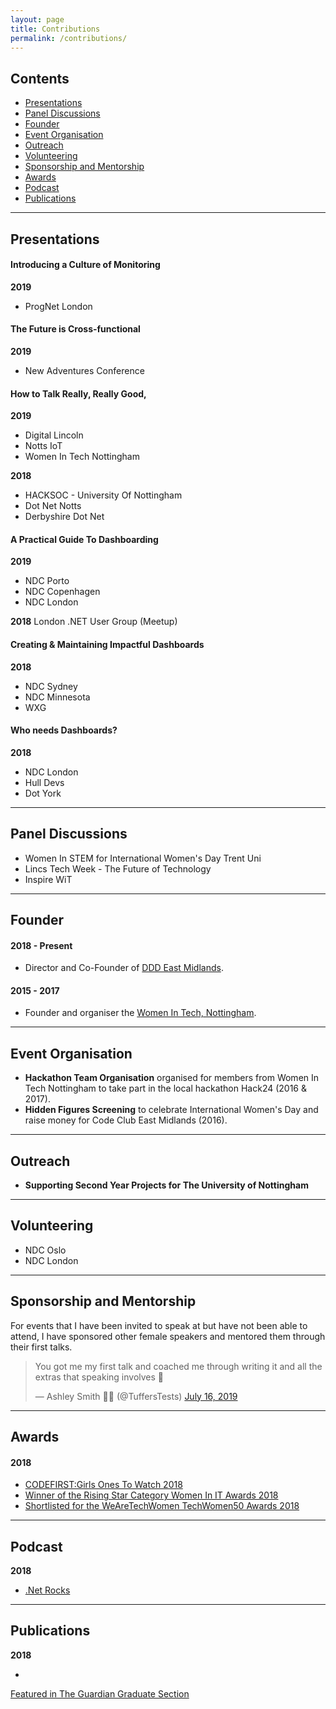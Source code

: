 ```yaml
---
layout: page
title: Contributions
permalink: /contributions/
---
```


## Contents
- [Presentations](#presentations)
- [Panel Discussions](#panel-discussions)
- [Founder](#founder)
- [Event Organisation](#event-organisation)
- [Outreach](#outreach)
- [Volunteering](#volunteering)
- [Sponsorship and Mentorship](#sponsorship-and-mentorship)
- [Awards](#awards)
- [Podcast](#podcast)
- [Publications](#publications)

---

## Presentations

#### Introducing a Culture of Monitoring
**2019**
- ProgNet London

#### The Future is Cross-functional
**2019**
- New Adventures Conference

#### How to Talk Really, Really Good,
**2019**
- Digital Lincoln
- Notts IoT 
- Women In Tech Nottingham

**2018**
- HACKSOC - University Of Nottingham
- Dot Net Notts
- Derbyshire Dot Net

#### A Practical Guide To Dashboarding
**2019**
- NDC Porto
- NDC Copenhagen
- NDC London

**2018**
London .NET User Group (Meetup)

#### Creating & Maintaining Impactful Dashboards
**2018**
- NDC Sydney
- NDC Minnesota
- WXG

#### Who needs Dashboards?
**2018**
- NDC London
- Hull Devs
- Dot York

---

## Panel Discussions
- Women In STEM for International Women's Day Trent Uni
- Lincs Tech Week - The Future of Technology
- Inspire WiT 

---

## Founder

#### 2018 - Present
- Director and Co-Founder of <a href="http://dddeastmidlands.com" target="_blank">DDD East Midlands</a>.

#### 2015 - 2017
- Founder and organiser the <a href="https://www.meetup.com/Women-In-Tech-Nottingham/" target="_blank">Women In Tech, Nottingham</a>.

---

## Event Organisation
- **Hackathon Team Organisation** organised for members from Women In Tech Nottingham to take part in the local hackathon Hack24 (2016 & 2017).
- **Hidden Figures Screening** to celebrate International Women's Day and raise money for Code Club East Midlands (2016).

---

## Outreach
- **Supporting Second Year Projects for The University of Nottingham**

---

## Volunteering

- NDC Oslo 
- NDC London

---

## Sponsorship and Mentorship

For events that I have been invited to speak at but have not been able to attend, I have sponsored other female speakers and mentored them through their first talks.

<div class="center">

<blockquote class="twitter-tweet"><p lang="en" dir="ltr">You got me my first talk and coached me through writing it and all the extras that speaking involves 🙏</p>&mdash; Ashley Smith 🦊🌻 (@TuffersTests) <a href="https://twitter.com/TuffersTests/status/1151104262618976256?ref_src=twsrc%5Etfw">July 16, 2019</a></blockquote> <script async src="https://platform.twitter.com/widgets.js" charset="utf-8"></script>

</div>

---

## Awards

#### 2018

- <a href="https://www.codefirstgirls.org.uk/ones-to-watch-2018.html" target="_blank">CODEFIRST:Girls Ones To Watch 2018</a>
- <a href="https://www.information-age.com/women-awards-2018-winners-revealed-123470601/" target="_blank">Winner of the Rising Star Category Women In IT Awards 2018</a>
- <a href="https://wearetechwomen.wearethecity.com/" target="_blank">Shortlisted for the WeAreTechWomen TechWomen50 Awards 2018</a>

---

## Podcast
**2018**
- <a href="https://www.dotnetrocks.com/?show=1526" target="_blank">.Net Rocks</a>

---
## Publications
**2018**
- <a href="https://www.theguardian.com/education/2018/jul/09/graduate-experience-everything-life-tech-days-software-developer" target="_blank">
Featured in The Guardian Graduate Section</a>

